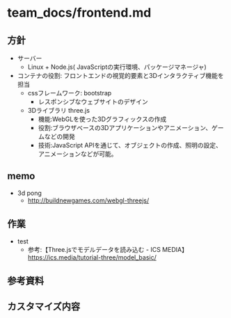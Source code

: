 # team_docs/frontend.md

## 方針

- サーバー
  - Linux + Node.js( JavaScriptの実行環境、パッケージマネージャ)
- コンテナの役割: フロントエンドの視覚的要素と3Dインタラクティブ機能を担当
  - cssフレームワーク: bootstrap
    - レスポンシブなウェブサイトのデザイン
  - 3Dライブラリ three.js
    - 機能:WebGLを使った3Dグラフィックスの作成  
    - 役割:ブラウザベースの3Dアプリケーションやアニメーション、ゲームなどの開発
    - 技術:JavaScript APIを通じて、オブジェクトの作成、照明の設定、アニメーションなどが可能。

## memo

- 3d pong  
  - http://buildnewgames.com/webgl-threejs/

## 作業

- test
  - 参考:【Three.jsでモデルデータを読み込む - ICS MEDIA】 https://ics.media/tutorial-three/model_basic/
  
## 参考資料

## カスタマイズ内容
